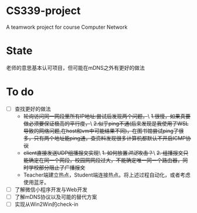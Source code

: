 # CS339-project
A teamwork project for course Computer Network
# State
老师的意思基本认可项目，但可能在mDNS之外有更好的做法
# To do
- [ ] 查找更好的做法
    - ~~轮询访问同一网段里所有IP地址:尝试后发现两个问题，~~\\
        ~~1.很慢，如果真要做必须要保证极高的平行度，~~\\
        ~~2.似乎ping不通(后来发现是我使用了WSL导致的网络问题,在host和vm中可能结果不同)，在图书馆尝试ping了很多，只有两个地址能ping通，查资料发现很多计算机都默认不开启ICMP协议~~
    - ~~client直接发送UDP组播报文实现~~\\
        ~~1. 如何放置*洪泛*攻击？~~\\
        ~~2. 组播报文只能确定在同一个网段，校园网网段过大，不能确定唯一同一个路由器，同时学校部分阻止了广播报文~~
    - Teacher端建立热点，Student端连接热点。将上述过程自动化，或者考虑使用蓝牙。
- [ ] 了解微信小程序开发与Web开发
- [ ] 了解mDNS协议以及可能的替代方案
- [ ] 实现从Win2Win的check-in
